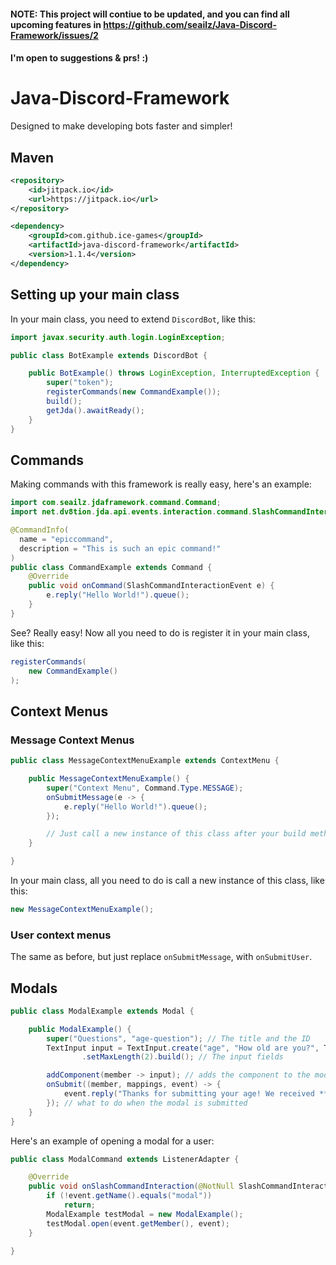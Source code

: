 #### NOTE: This project will contiue to be updated, and you can find all upcoming features in https://github.com/seailz/Java-Discord-Framework/issues/2
#### I'm open to suggestions & prs! :)

# Java-Discord-Framework
Designed to make developing bots faster and simpler!

## Maven
```xml
<repository>
	<id>jitpack.io</id>
	<url>https://jitpack.io</url>
</repository>
```

```xml
<dependency>
	<groupId>com.github.ice-games</groupId>
	<artifactId>java-discord-framework</artifactId>
	<version>1.1.4</version>
</dependency>
 ```
 
## Setting up your main class
In your main class, you need to extend `DiscordBot`, like this:
```java
import javax.security.auth.login.LoginException;

public class BotExample extends DiscordBot {

    public BotExample() throws LoginException, InterruptedException {
        super("token");
        registerCommands(new CommandExample());
        build();
        getJda().awaitReady();
    }
}
```

## Commands
Making commands with this framework is really easy, here's an example:

```java
import com.seailz.jdaframework.command.Command;
import net.dv8tion.jda.api.events.interaction.command.SlashCommandInteractionEvent;

@CommandInfo(
  name = "epiccommand",
  description = "This is such an epic command!"
)
public class CommandExample extends Command {
    @Override
    public void onCommand(SlashCommandInteractionEvent e) {
        e.reply("Hello World!").queue();
    }
}
```
See? Really easy!
Now all you need to do is register it in your main class, like this:
```java
registerCommands(
    new CommandExample()
);
```

## Context Menus
### Message Context Menus
```java
public class MessageContextMenuExample extends ContextMenu {

    public MessageContextMenuExample() {
        super("Context Menu", Command.Type.MESSAGE);
        onSubmitMessage(e -> {
            e.reply("Hello World!").queue();
        });

        // Just call a new instance of this class after your build method in your bot class
    }

}
```

In your main class, all you need to do is call a new instance of this class, like this:
```java
new MessageContextMenuExample();
```

### User context menus
The same as before, but just replace `onSubmitMessage`, with `onSubmitUser`.

## Modals

```java
public class ModalExample extends Modal {

    public ModalExample() {
        super("Questions", "age-question"); // The title and the ID
        TextInput input = TextInput.create("age", "How old are you?", TextInputStyle.SHORT)
                .setMaxLength(2).build(); // The input fields

        addComponent(member -> input); // adds the component to the modal
        onSubmit((member, mappings, event) -> {
            event.reply("Thanks for submitting your age! We received **" + mappings[0].getAsString() + "** years old.").queue();
        }); // what to do when the modal is submitted
    }
}
```

Here's an example of opening a modal for a user:

```java
public class ModalCommand extends ListenerAdapter {

    @Override
    public void onSlashCommandInteraction(@NotNull SlashCommandInteractionEvent event) {
        if (!event.getName().equals("modal"))
            return;
        ModalExample testModal = new ModalExample();
        testModal.open(event.getMember(), event);
    }

}
```
